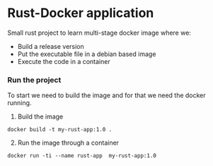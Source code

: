 # Rust-Docker application

Small rust project to learn multi-stage docker image where we:
 - Build a release version
 - Put the executable file in a debian based image
 - Execute the code in a container

### Run the project
To start we need to build the image and for that we need the docker running.

1. Build the image
```docker
docker build -t my-rust-app:1.0 .  
```

2. Run the image through a container
```docker
docker run -ti --name rust-app  my-rust-app:1.0
```
